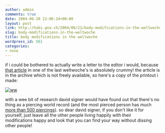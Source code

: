 ```yaml
---
author: admin
comments: true
date: 2004-06-20 22:06:24+00:00
layout: post
link: http://habi.gna.ch/2004/06/21/body-modifications-in-the-weltwoche/
slug: body-modifications-in-the-weltwoche
title: body modifications in the weltwoche
wordpress_id: 561
categories:
- none
---
```


if i could be bothered to actually write a letter to the editor i would, because [that article](http://www.weltwoche.ch/artikel/?AssetID=7899&CategoryID=66) in one of the last weltwoche's is absolutely crummy!
the article is in the archive which is not freely available, so here's a copy of the printout i made:

[![ww](http://habi.gna.ch/blog/images/ww-tm.jpg)](http://habi.gna.ch/blog/images/ww.pdf)

with a wee bit of research david signer would have found out that there's no thing as a piercing world record (and the most pierced person has much [more than 500 piercings](http://www.bmezine.com/news/pubring/20030101.html)).
so dear david signer, if you don't like it for yourself, just leave all the other people living happily with their modifications happy and look that you can find your way without dissing other people!
